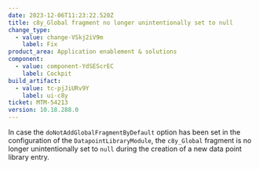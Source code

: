 ```yaml
---
date: 2023-12-06T11:23:22.520Z
title: c8y_Global fragment no longer unintentionally set to null
change_type:
  - value: change-VSkj2iV9m
    label: Fix
product_area: Application enablement & solutions
component:
  - value: component-YdSEScrEC
    label: Cockpit
build_artifact:
  - value: tc-pjJiURv9Y
    label: ui-c8y
ticket: MTM-54213
version: 10.18.288.0
---
```

In case the <code>doNotAddGlobalFragmentByDefault</code> option has been set in the configuration of the <code>DatapointLibraryModule</code>, the <code>c8y_Global</code> fragment is no longer unintentionally set to <code>null</code> during the creation of a new data point library entry.
